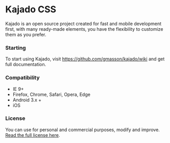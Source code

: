 # Kajado CSS
Kajado is an open source project created for fast and mobile development first, with many ready-made elements, you have the flexibility to customize them as you prefer.

### Starting
To start using Kajado, visit <https://github.com/gmasson/kajado/wiki> and get full documentation.

### Compatibility
* IE 9+
* Firefox, Chrome, Safari, Opera, Edge
* Android 3.x +
* iOS

### License
You can use for personal and commercial purposes, modify and improve. [Read the full license here](https://github.com/gmasson/kajado/kajado/blob/master/LICENSE).
